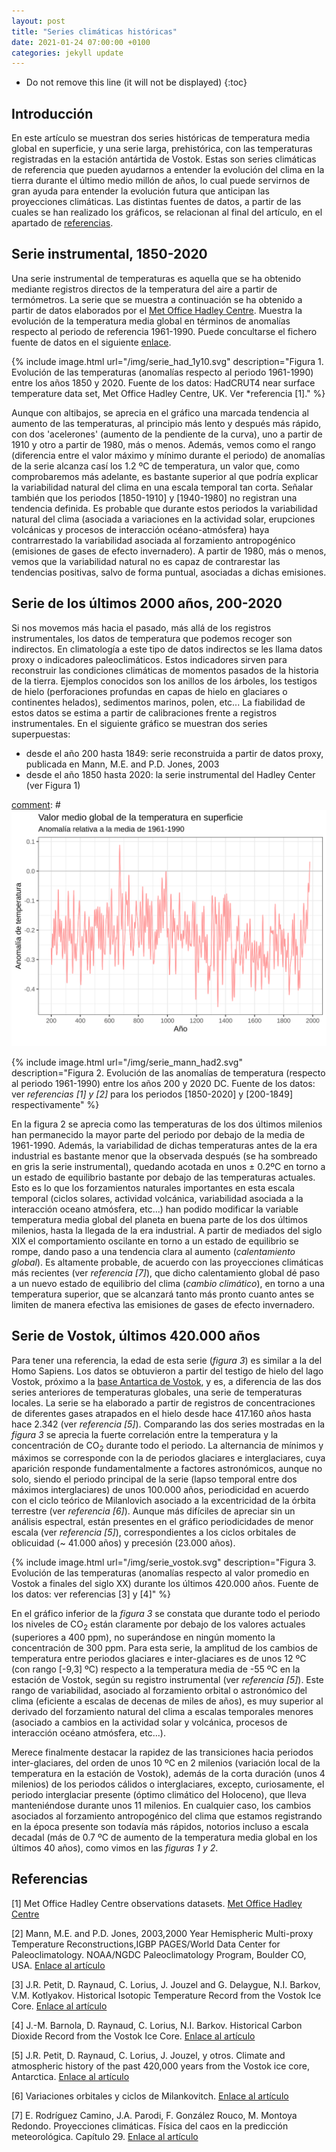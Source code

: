 ```yaml
---
layout: post
title: "Series climáticas históricas"
date: 2021-01-24 07:00:00 +0100
categories: jekyll update
---
```


* Do not remove this line (it will not be displayed)
{:toc}

## Introducción
En este artículo se muestran dos series históricas de temperatura media global en superficie, y una serie larga, prehistórica, con las temperaturas registradas en la estación antártida de Vostok. Estas son series climáticas de referencia que pueden ayudarnos a entender la evolución del clima en la tierra durante el último medio millón de años, lo cual puede servirnos de gran ayuda para entender la evolución futura que anticipan las proyecciones climáticas. Las distintas fuentes de datos, a partir de las cuales se han realizado los gráficos, se relacionan al final del artículo, en el apartado de [referencias](#referencias). 

<a id="temp_instru"></a>
## Serie instrumental, 1850-2020 
Una serie instrumental de temperaturas es aquella que se ha obtenido mediante registros directos de la temperatura del aire a partir de termómetros. La serie que se muestra a continuación se ha obtenido a partir de datos elaborados por el  [Met Office Hadley Centre](https://www.metoffice.gov.uk/hadobs/hadcrut4/index.html). Muestra la evolución de la temperatura media global en términos de anomalías respecto al periodo de referencia 1961-1990. Puede concultarse el fichero fuente de datos en el siguiente [enlace](https://www.metoffice.gov.uk/hadobs/hadcrut4/data/current/time_series/HadCRUT.4.6.0.0.annual_ns_avg.txt).

[comment]: #![](/img/serie_had_1y10.svg)
							
{% include image.html url="/img/serie_had_1y10.svg" description="Figura 1. Evolución de las temperaturas (anomalías respecto al periodo 1961-1990) entre los años 1850 y 2020. Fuente de los datos: HadCRUT4 near surface temperature data set, Met Office Hadley Centre, UK. Ver *referencia [1]." %}

Aunque con altibajos, se aprecia en el gráfico una marcada tendencia al aumento de las temperaturas, al principio más lento y después más rápido, con dos 'acelerones' (aumento de la pendiente de la curva), uno a partir de 1910 y otro a partir de 1980, más o menos. Además, vemos como el rango (diferencia entre el valor máximo y mínimo durante el periodo) de anomalías de la serie alcanza casí los 1.2 ºC de temperatura, un valor que, como comprobaremos más adelante, es bastante superior al que podría explicar la variabilidad natural del clima en una escala temporal tan corta. Señalar también que los periodos [1850-1910] y [1940-1980] no registran una tendencia definida. Es probable que durante estos periodos la variabilidad natural del clima (asociada a variaciones en la actividad solar, erupciones volcánicas y procesos de interacción océano-atmósfera) haya contrarrestado la variabilidad asociada al forzamiento antropogénico (emisiones de gases de efecto invernadero). A partir de 1980, más o menos, vemos que la variabilidad natural no es capaz de contrarestar las tendencias positivas, salvo de forma puntual, asociadas a dichas emisiones.

## Serie de los últimos 2000 años, 200-2020
Si nos movemos más hacia el pasado, más allá de los registros instrumentales, los datos de temperatura que podemos recoger son indirectos. En climatología a este tipo de datos indirectos se les llama datos proxy o indicadores paleoclimáticos. Estos indicadores sirven para reconstruir las condiciones climáticas de momentos pasados de la historia de la tierra. Ejemplos conocidos son los anillos de los árboles, los testigos de hielo (perforaciones profundas en capas de hielo en glaciares o continentes helados), sedimentos marinos, polen, etc... La fiabilidad de estos datos se estima a partir de calibraciones frente a registros instrumentales. En el siguiente gráfico se muestran dos series superpuestas: 
- desde el año 200 hasta 1849: serie reconstruida a partir de datos proxy, publicada en Mann, M.E. and P.D. Jones, 2003
- desde el año 1850 hasta 2020: la serie instrumental del Hadley Center (ver Figura 1)
 
[comment]: # ![](/img/serie_mann.svg)

{% include image.html url="/img/serie_mann_had2.svg" description="Figura 2. Evolución de las anomalías de temperatura (respecto al periodo 1961-1990) entre los años 200 y 2020 DC. Fuente de los datos: ver *referencias [1] y [2]* para los periodos [1850-2020] y [200-1849] respectivamente" %}

En la figura 2 se aprecia como las temperaturas de los dos últimos milenios han permanecido la mayor parte del periodo por debajo de la media de 1961-1990. Además, la variabilidad de dichas temperaturas antes de la era industrial es bastante menor que la observada después (se ha sombreado en gris la serie instrumental), quedando acotada en unos ± 0.2ºC en torno a un estado de equilibrio bastante por debajo de las temperaturas actuales. Esto es lo que los forzamientos naturales importantes en esta escala temporal (ciclos solares, actividad volcánica, variabilidad asociada a la interacción oceano atmósfera, etc...) han podido modificar la variable temperatura media global del planeta en buena parte de los dos últimos milenios, hasta la llegada de la era industrial. A partir de mediados del siglo XIX el comportamiento oscilante en torno a un estado de equilibrio se rompe, dando paso a una tendencia clara al aumento (*calentamiento global*). Es altamente probable, de acuerdo con las proyecciones climáticas más recientes (ver *referencia [7]*), que dicho calentamiento global dé paso a un nuevo estado de equilibrio del clima (*cambio climático*), en torno a una temperatura superior, que se alcanzará tanto más pronto cuanto antes se limiten de manera efectiva las emisiones de gases de efecto invernadero.   

## Serie de Vostok, últimos 420.000 años

Para tener una referencia, la edad de esta serie (*figura 3*) es similar a la del Homo Sapiens. Los datos se obtuvieron a partir del testigo de hielo del lago Vostok, próximo a la [base Antartica de Vostok](https://es.wikipedia.org/wiki/Base_Vostok), y es, a diferencia de las dos series anteriores de temperaturas globales, una serie de temperaturas locales. La serie se ha elaborado a partir de registros de concentraciones de diferentes gases atrapados en el hielo desde hace 417.160 años hasta hace 2.342 (ver *referencia [5]*). Comparando las dos series mostradas en la *figura 3* se aprecia la fuerte correlación entre la temperatura y la concentración de CO<sub>2</sub> durante todo el periodo. La alternancia de mínimos y máximos se corresponde con la de periodos glaciares e interglaciares,  cuya aparición responde fundamentalmente a factores astronómicos, aunque no solo, siendo el periodo principal de la serie (lapso temporal entre dos máximos interglaciares) de unos 100.000 años, periodicidad en acuerdo con el ciclo teórico de Milanlovich asociado a la excentricidad de la órbita terrestre (ver *referencia [6]*). Aunque más difíciles de apreciar sin un análisis espectral, están presentes en el gráfico periodicidades de menor escala (ver *referencia [5]*), correspondientes a los ciclos orbitales de oblicuidad (~ 41.000 años) y precesión (23.000 años).

{% include image.html url="/img/serie_vostok.svg" description="Figura 3. Evolución de las temperaturas (anomalías respecto al valor promedio en Vostok a finales del siglo XX) durante los últimos 420.000 años. Fuente de los datos: ver referencias [3] y [4]" %}

En el gráfico inferior de la *figura 3* se constata que durante todo el periodo los niveles de CO<sub>2</sub> están claramente por debajo de los valores actuales (superiores a 400 ppm), no superándose en ningún momento la concentración de 300 ppm. Para esta serie, la amplitud de los cambios de temperatura entre periodos glaciares e inter-glaciares es de unos 12 ºC (con rango  [-9,3] ºC) respecto a la temperatura media de -55 ºC en la estación de Vostok, según su registro instrumental (ver *referencia [5]*). Este rango de variabilidad, asociado al forzamiento orbital o astronómico del clima (eficiente a escalas de decenas de miles de años), es muy superior al derivado del forzamiento natural del clima a escalas temporales menores (asociado a cambios en la actividad solar y volcánica, procesos de interacción océano atmósfera, etc...).  

Merece finalmente destacar la rapidez de las transiciones hacia periodos inter-glaciares, del orden de unos 10 ºC en 2 milenios (variación local de la temperatura en la estación de Vostok), además de la corta duración (unos 4 milenios) de los periodos cálidos o interglaciares, excepto, curiosamente, el periodo interglaciar  presente (óptimo climático del Holoceno), que lleva manteniéndose durante unos 11 milenios. En cualquier caso, los cambios asociados al forzamiento antropogénico del clima que estamos registrando en la época presente son todavía más rápidos, notorios incluso a escala decadal (más de 0.7 ºC de aumento de la temperatura media global en los últimos 40 años), como vimos en las *figuras 1 y 2*. 



<a id="referencias"></a>
## Referencias

[1] Met Office Hadley Centre observations datasets. [Met Office Hadley Centre](https://www.metoffice.gov.uk/hadobs/hadcrut4/index.html)

[2] Mann, M.E. and P.D. Jones, 2003,2000 Year Hemispheric Multi-proxy Temperature Reconstructions,IGBP PAGES/World Data Center for Paleoclimatology. NOAA/NGDC Paleoclimatology Program, Boulder CO, USA.
[Enlace al artículo](http://stephenschneider.stanford.edu/Publications/PDF_Papers/Mann_Jones1.pdf)

[3] J.R. Petit, D. Raynaud, C. Lorius, J. Jouzel and G. Delaygue, N.I. Barkov, V.M. Kotlyakov. Historical Isotopic Temperature Record from the Vostok Ice Core.
[Enlace al artículo](https://cdiac.ess-dive.lbl.gov/trends/temp/vostok/jouz_tem.htm)

[4] J.-M. Barnola, D. Raynaud, C. Lorius, N.I. Barkov. Historical Carbon Dioxide Record from the Vostok Ice Core.
[Enlace al artículo](https://cdiac.ess-dive.lbl.gov/trends/co2/vostok.html)

[5] J.R. Petit, D. Raynaud, C. Lorius, J. Jouzel, y otros. Climate and atmospheric history of the past 420,000 years from the Vostok ice core, Antarctica. [Enlace al artículo](http://2018.icrps.org/wp-content/uploads/sites/4/2018/06/Article-3-Climate-and-atmospheric-history-of-the-past-4202c000-years-from-the-Vostok-ice-core2c-Antarctica-1.pdf)

[6] Variaciones orbitales y ciclos de Milankovitch.
[Enlace al artículo](https://es.wikipedia.org/wiki/Variaciones_orbitales)

[7] E. Rodríguez Camino, J.A. Parodi, F. González Rouco, M. Montoya Redondo. Proyecciones climáticas. Física del caos en la predicción meteorológica. Capítulo 29. [Enlace al artículo](http://www.aemet.es/documentos/es/conocermas/recursos_en_linea/publicaciones_y_estudios/publicaciones/Fisica_del_caos_en_la_predicc_meteo/29_Proyecciones_climaticas.pdf)

